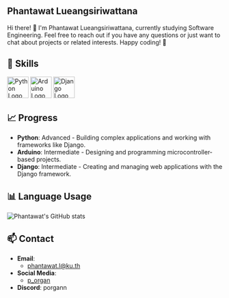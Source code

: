 ## Phantawat Lueangsiriwattana

Hi there! 👋 I'm Phantawat Lueangsiriwattana, currently studying Software Engineering. Feel free to reach out if you have any questions or just want to chat about projects or related interests. Happy coding! 🚀

## 🔧 Skills

<div id='badges'>
  <img src='https://logos-download.com/wp-content/uploads/2016/10/Python_logo_icon.png' width='50px' alt='Python Logo'/>
  <img src='https://logos-download.com/wp-content/uploads/2016/09/Arduino_logo.png' width='50px' alt='Arduino Logo'/>
  <img src='https://logodix.com/logo/470216.png' width='50px' alt='Django Logo'/>
</div>

## 📈 Progress

- **Python**: Advanced - Building complex applications and working with frameworks like Django.
- **Arduino**: Intermediate - Designing and programming microcontroller-based projects.
- **Django**: Intermediate - Creating and managing web applications with the Django framework.

## 📊 Language Usage

![Phantawat's GitHub stats](https://github-readme-stats.vercel.app/api?username=Phantawat&show_icons=true&theme=radical)

## 📫 Contact

- **Email**:
  - [phantawat.l@ku.th](mailto:phantawat.l@ku.th)
- **Social Media**: 
  - [p_organ](https://www.instagram.com/p_organ/)
- **Discord**: porgann
